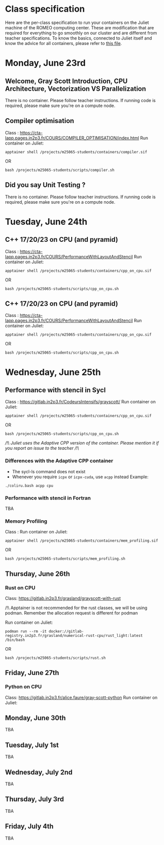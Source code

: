 # Class specification
Here are the per-class specification to run your containers on the Juliet machine of the ROMEO computing center. These are modification that are required for everything to go smoothly on our cluster and are different from teacher specifications.
To know the basics, connected to Juliet itself and know the advice for all containers, please refer to [this file](https://github.com/barriost/GSSdoc/blob/main/README.md).

# Monday, June 23rd

## __Welcome, Gray Scott Introduction, CPU Architecture, Vectorization VS Parallelization__
There is no container. Please follow teacher instructions. If running code is required, please make sure you're on a compute node.

## Compiler optimisation
Class : https://cta-lapp.pages.in2p3.fr/COURS/COMPILER_OPTIMISATION/index.html
Run container on Juliet: 
```
apptainer shell /projects/m25065-students/containers/compiler.sif
```
OR
```
bash /projects/m25065-students/scripts/compiler.sh
```

## Did you say Unit Testing ?
There is no container. Please follow teacher instructions. If running code is required, please make sure you're on a compute node.

# Tuesday, June 24th
## C++ 17/20/23 on CPU (and pyramid)
Class : https://cta-lapp.pages.in2p3.fr/COURS/PerformanceWithLayoutAndStencil
Run container on Juliet: 
```
apptainer shell /projects/m25065-students/containers/cpp_on_cpu.sif
```
OR
```
bash /projects/m25065-students/scripts/cpp_on_cpu.sh
```

## C++ 17/20/23 on CPU (and pyramid)
Class : https://cta-lapp.pages.in2p3.fr/COURS/PerformanceWithLayoutAndStencil
Run container on Juliet: 
```
apptainer shell /projects/m25065-students/containers/cpp_on_cpu.sif
```
OR
```
bash /projects/m25065-students/scripts/cpp_on_cpu.sh
```
# Wednesday, June 25th
## Performance with stencil in Sycl 
Class : https://gitlab.in2p3.fr/CodeursIntensifs/grayscott/
Run container on Juliet: 
```
apptainer shell /projects/m25065-students/containers/cpp_on_cpu.sif
```
OR
```
bash /projects/m25065-students/scripts/cpp_on_cpu.sh
```
*/!\ Juliet uses the Adaptive CPP version of the container. Please mention it if you report an issue to the teacher /!\\*

### Differences with the Adaptive CPP container
- The sycl-ls command does not exist
- Whenever you require `icpx` or `icpx-cuda`, use `acpp` instead
Example:
```
./coliru.bash acpp cpu
```

### Performance with stencil in Fortran
TBA

### Memory Profiling 
Class : 
Run container on Juliet: 
```
apptainer shell /projects/m25065-students/containers/mem_profiling.sif
```
OR
```
bash /projects/m25065-students/scripts/mem_profiling.sh
```  


## Thursday, June 26th
### Rust on CPU 
Class: https://gitlab.in2p3.fr/grasland/grayscott-with-rust 

/!\ Apptainer is not recommended for the rust classes, we will be using podman. Remember the allocation request is different for podman

Run container on Juliet: 
```
podman run --rm -it docker://gitlab-registry.in2p3.fr/grasland/numerical-rust-cpu/rust_light:latest /bin/bash
```
OR
```
bash /projects/m25065-students/scripts/rust.sh
```

## Friday, June 27th
### Python on CPU
Class: https://gitlab.in2p3.fr/alice.faure/gray-scott-python
Run container on Juliet: 


## Monday, June 30th
TBA

## Tuesday, July 1st
TBA

## Wednesday, July 2nd
TBA

## Thursday, July 3rd
TBA

## Friday, July 4th
TBA
